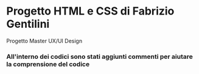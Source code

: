 # Progetto HTML e CSS di Fabrizio Gentilini
Progetto Master UX/UI Design

<h3>All'interno dei codici sono stati aggiunti commenti per aiutare la comprensione del codice</h3>

